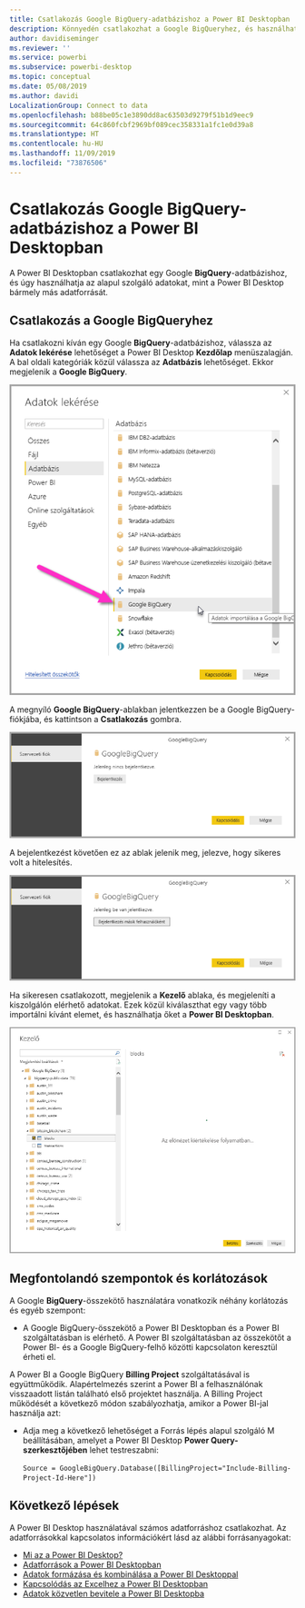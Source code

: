 ```yaml
---
title: Csatlakozás Google BigQuery-adatbázishoz a Power BI Desktopban
description: Könnyedén csatlakozhat a Google BigQueryhez, és használhatja a Power BI Desktopban
author: davidiseminger
ms.reviewer: ''
ms.service: powerbi
ms.subservice: powerbi-desktop
ms.topic: conceptual
ms.date: 05/08/2019
ms.author: davidi
LocalizationGroup: Connect to data
ms.openlocfilehash: b88be05c1e3890dd8ac63503d9279f51b1d9eec9
ms.sourcegitcommit: 64c860fcbf2969bf089cec358331a1fc1e0d39a8
ms.translationtype: HT
ms.contentlocale: hu-HU
ms.lasthandoff: 11/09/2019
ms.locfileid: "73876506"
---
```

# <a name="connect-to-a-google-bigquery-database-in-power-bi-desktop"></a>Csatlakozás Google BigQuery-adatbázishoz a Power BI Desktopban
A Power BI Desktopban csatlakozhat egy Google **BigQuery**-adatbázishoz, és úgy használhatja az alapul szolgáló adatokat, mint a Power BI Desktop bármely más adatforrását.

## <a name="connect-to-google-bigquery"></a>Csatlakozás a Google BigQueryhez
Ha csatlakozni kíván egy Google **BigQuery**-adatbázishoz, válassza az **Adatok lekérése** lehetőséget a Power BI Desktop **Kezdőlap** menüszalagján. A bal oldali kategóriák közül válassza az **Adatbázis** lehetőséget. Ekkor megjelenik a **Google BigQuery**.

![A Google BigQuery Adatok lekérése párbeszédpanele](media/desktop-connect-bigquery/connect_bigquery_01.png)

A megnyíló **Google BigQuery**-ablakban jelentkezzen be a Google BigQuery-fiókjába, és kattintson a **Csatlakozás** gombra.

![Bejelentkezés a Google BigQuerybe](media/desktop-connect-bigquery/connect_bigquery_02.png)

A bejelentkezést követően ez az ablak jelenik meg, jelezve, hogy sikeres volt a hitelesítés. 

![A Google webhelye, bejelentkezett állapotban](media/desktop-connect-bigquery/connect_bigquery_02b.png)

Ha sikeresen csatlakozott, megjelenik a **Kezelő** ablaka, és megjeleníti a kiszolgálón elérhető adatokat. Ezek közül kiválaszthat egy vagy több importálni kívánt elemet, és használhatja őket a **Power BI Desktopban**.

![Adatok a Google BigQueryből](media/desktop-connect-bigquery/connect_bigquery_03.png)

## <a name="considerations-and-limitations"></a>Megfontolandó szempontok és korlátozások
A Google **BigQuery**-összekötő használatára vonatkozik néhány korlátozás és egyéb szempont:

* A Google BigQuery-összekötő a Power BI Desktopban és a Power BI szolgáltatásban is elérhető. A Power BI szolgáltatásban az összekötőt a Power BI- és a Google BigQuery-felhő közötti kapcsolaton keresztül érheti el.

A Power BI a Google BigQuery **Billing Project** szolgáltatásával is együttműködik. Alapértelmezés szerint a Power BI a felhasználónak visszaadott listán található első projektet használja. A Billing Project működését a következő módon szabályozhatja, amikor a Power BI-jal használja azt:

 * Adja meg a következő lehetőséget a Forrás lépés alapul szolgáló M beállításában, amelyet a Power BI Desktop **Power Query-szerkesztőjében** lehet testreszabni:

    ```Source = GoogleBigQuery.Database([BillingProject="Include-Billing-Project-Id-Here"])```

## <a name="next-steps"></a>Következő lépések
A Power BI Desktop használatával számos adatforráshoz csatlakozhat. Az adatforrásokkal kapcsolatos információkért lásd az alábbi forrásanyagokat:

* [Mi az a Power BI Desktop?](desktop-what-is-desktop.md)
* [Adatforrások a Power BI Desktopban](desktop-data-sources.md)
* [Adatok formázása és kombinálása a Power BI Desktoppal](desktop-shape-and-combine-data.md)
* [Kapcsolódás az Excelhez a Power BI Desktopban](desktop-connect-excel.md)   
* [Adatok közvetlen bevitele a Power BI Desktopba](desktop-enter-data-directly-into-desktop.md)   

